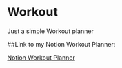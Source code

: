 # Workout
Just a simple Workout planner


##Link to my Notion Workout Planner: 

[Notion Workout Planner](https://valley-coal-0fa.notion.site/GYM-bc557bc8fa2d44e3a2ff28dc236acc8b?pvs=4)
